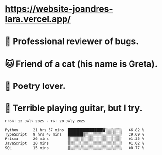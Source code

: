 # https://website-joandres-lara.vercel.app/
# 🐛 Professional reviewer of bugs.
# 🐱 Friend of a cat (his name is Greta).
# 📜 Poetry lover.
# 🎸 Terrible playing guitar, but I try.

<!--START_SECTION:waka-->

```txt
From: 13 July 2025 - To: 20 July 2025

Python       21 hrs 57 mins  ████████████████▓░░░░░░░░   66.82 %
TypeScript   9 hrs 45 mins   ███████▒░░░░░░░░░░░░░░░░░   29.69 %
Prisma       26 mins         ▒░░░░░░░░░░░░░░░░░░░░░░░░   01.35 %
JavaScript   20 mins         ▒░░░░░░░░░░░░░░░░░░░░░░░░   01.02 %
SQL          15 mins         ▒░░░░░░░░░░░░░░░░░░░░░░░░   00.77 %
```

<!--END_SECTION:waka-->
